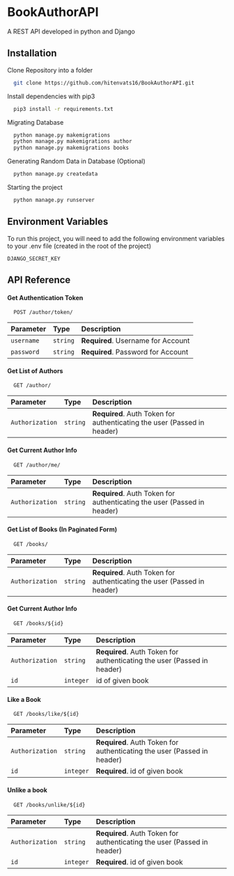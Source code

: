 
# BookAuthorAPI

A REST API developed in python and Django


## Installation

Clone Repository into a folder
```bash
  git clone https://github.com/hitenvats16/BookAuthorAPI.git
```

Install dependencies with pip3

```bash
  pip3 install -r requirements.txt
```

Migrating Database

```bash
  python manage.py makemigrations
  python manage.py makemigrations author
  python manage.py makemigrations books
```

Generating Random Data in Database (Optional)

```bash
  python manage.py createdata
```

Starting the project

```bash
  python manage.py runserver
```


## Environment Variables

To run this project, you will need to add the following environment variables to your .env file (created in the root of the project)

`DJANGO_SECRET_KEY`


## API Reference

#### Get Authentication Token

```http
  POST /author/token/
```

| Parameter | Type     | Description                |
| :-------- | :------- | :------------------------- |
| `username` | `string` | **Required**. Username for Account |
| `password` | `string` | **Required**. Password for Account |

#### Get List of Authors

```http
  GET /author/
```
| Parameter | Type     | Description                       |
| :-------- | :------- | :-------------------------------- |
| `Authorization`      | `string` | **Required**. Auth Token for authenticating the user (Passed in header) |

#### Get Current Author Info

```http
  GET /author/me/
```

| Parameter | Type     | Description                       |
| :-------- | :------- | :-------------------------------- |
| `Authorization`      | `string` | **Required**. Auth Token for authenticating the user (Passed in header) |

#### Get List of Books (In Paginated Form)

```http
  GET /books/
```

| Parameter | Type     | Description                       |
| :-------- | :------- | :-------------------------------- |
| `Authorization`      | `string` | **Required**. Auth Token for authenticating the user (Passed in header) |

#### Get Current Author Info

```http
  GET /books/${id}
```

| Parameter | Type     | Description                       |
| :-------- | :------- | :-------------------------------- |
| `Authorization`      | `string` | **Required**. Auth Token for authenticating the user (Passed in header) |
| `id` | `integer` | id of given book |

#### Like a Book

```http
  GET /books/like/${id}
```

| Parameter | Type     | Description                       |
| :-------- | :------- | :-------------------------------- |
| `Authorization`      | `string` | **Required**. Auth Token for authenticating the user (Passed in header) |
| `id` | `integer` | **Required**. id of given book |

#### Unlike a book

```http
  GET /books/unlike/${id}
```

| Parameter | Type     | Description                       |
| :-------- | :------- | :-------------------------------- |
| `Authorization`      | `string` | **Required**. Auth Token for authenticating the user (Passed in header) |
| `id` | `integer` | **Required**. id of given book |